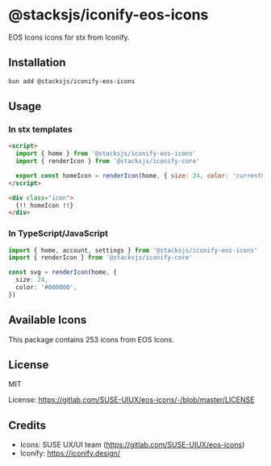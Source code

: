 # @stacksjs/iconify-eos-icons

EOS Icons icons for stx from Iconify.

## Installation

```bash
bun add @stacksjs/iconify-eos-icons
```

## Usage

### In stx templates

```html
<script>
  import { home } from '@stacksjs/iconify-eos-icons'
  import { renderIcon } from '@stacksjs/iconify-core'

  export const homeIcon = renderIcon(home, { size: 24, color: 'currentColor' })
</script>

<div class="icon">
  {!! homeIcon !!}
</div>
```

### In TypeScript/JavaScript

```typescript
import { home, account, settings } from '@stacksjs/iconify-eos-icons'
import { renderIcon } from '@stacksjs/iconify-core'

const svg = renderIcon(home, {
  size: 24,
  color: '#000000',
})
```

## Available Icons

This package contains 253 icons from EOS Icons.

## License

MIT

License: https://gitlab.com/SUSE-UIUX/eos-icons/-/blob/master/LICENSE

## Credits

- Icons: SUSE UX/UI team (https://gitlab.com/SUSE-UIUX/eos-icons)
- Iconify: https://iconify.design/
